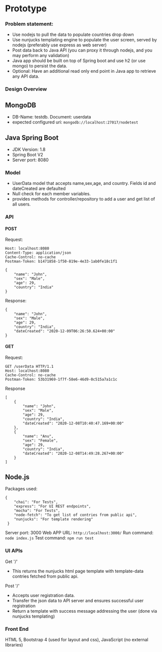 # Prototype

### Problem statement:

 
- Use nodejs to pull the data to populate countries drop down
- Use nunjucks templating engine to populate the user screen, served by nodejs
(preferably use express as web server)
- Post data back to Java API (you can proxy it through nodejs, and you may perform any
validation)
- Java app should be built on top of Spring boot and use h2 (or use mongo) to persist the
data.
- Optional: Have an additional read only end point in Java app to retrieve any API data.


### Design Overview

## MongoDB
- DB-Name: testdb. Document: userdata
- expected configured uri: ```mongodb://localhost:27017/nodetest```

## Java Spring Boot

- JDK Version: 1.8
- Spring Boot V2
- Server port: 8080

### Model
- UserData model that accepts name,sex,age, and country. Fields id and dateCreated are defaulted
- Null check for each member variables.
- provides methods for controller/repository to add a user and get list of all users.

### API
 #### POST
 Request:
```POST /userData HTTP/1.1
Host: localhost:8080
Content-Type: application/json
Cache-Control: no-cache
Postman-Token: b1471858-1f50-819e-4e33-1ab0fe18c1f1

{
	"name": "John",
	"sex": "Male",
	"age": 29,
	"country": "India"
}
```

Response:
```
{
    "name": "John",
    "sex": "Male",
    "age": 29,
    "country": "India",
    "dateCreated": "2020-12-09T06:26:50.624+00:00"
}
```

#### GET

Request:
```
GET /userData HTTP/1.1
Host: localhost:8080
Cache-Control: no-cache
Postman-Token: 53b31969-1f7f-58e6-46d9-0c515a7a1c1c
```
Response
```
[
    {
        "name": "John",
        "sex": "Male",
        "age": 29,
        "country": "India",
        "dateCreated": "2020-12-08T10:40:47.169+00:00"
    },
    {
        "name": "Anu",
        "sex": "Female",
        "age": 29,
        "country": "India",
        "dateCreated": "2020-12-08T14:49:28.267+00:00"
    }
]
```

## Node.js

Packages used:
```
{
    "chai": "For Tests",
    "express": "For UI REST endpoints",
    "mocha": "For Tests",
    "node-fetch": "To get list of contries from public api",
    "nunjucks": "For template rendering"
 }
```

Server port: 3000
Web APP URL: ```http://localhost:3000/```
Run command: ```node index.js```
Test command: ```npm run test```

### UI APIs

 Get '/'
 - This returns the nunjucks html page template with template-data contries fetched from public api.
 
 Post '/'
 - Accepts user registration data.
 - Transfer the json data to API server and ensures successful user registration
 - Return a template with success message addressing the user (done via nunjucks templating) 
 
 ### Front End
 
 HTML 5, Bootstrap 4 (used for layout and css), JavaScript (no external libraries)
 
 
 

